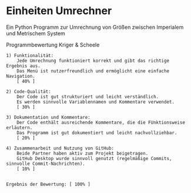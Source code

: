 # Einheiten Umrechner
Ein Python Programm zur Umrechnung von Größen zwischen Imperialem und Metrischem System


Programmbewertung Kriger & Scheele

	1) Funktionalität:
		Jede Umrechnung funktioniert korrekt und gibt das richtige Ergebnis aus.
		Das Menü ist nutzerfreundlich und ermöglicht eine einfache Navigation.
		[ 40% ]
	
	2) Code-Qualität:
		Der Code ist gut strukturiert und leicht verständlich.
		Es werden sinnvolle Variablennamen und Kommentare verwendet.
		[ 30% ]
	
	3) Dokumentation und Kommentare:
		Der Code enthält ausreichende Kommentare, die die FUnktionsweise erläutern.
		Das Programm ist gut dokumentiert und leicht nachvollziehbar.
		[ 20% ]
	
	4) Zusammenarbeit und Nutzung von GitHub:
		Beide Partner haben aktiv zum Projekt beigetragen.
		GitHub Desktop wurde sinnvoll genutzt (regelmäßige Commits, sinnvolle Commit-Nachrichten).
		[ 10% ]
		

	Ergebnis der Bewertung: [ 100% ]